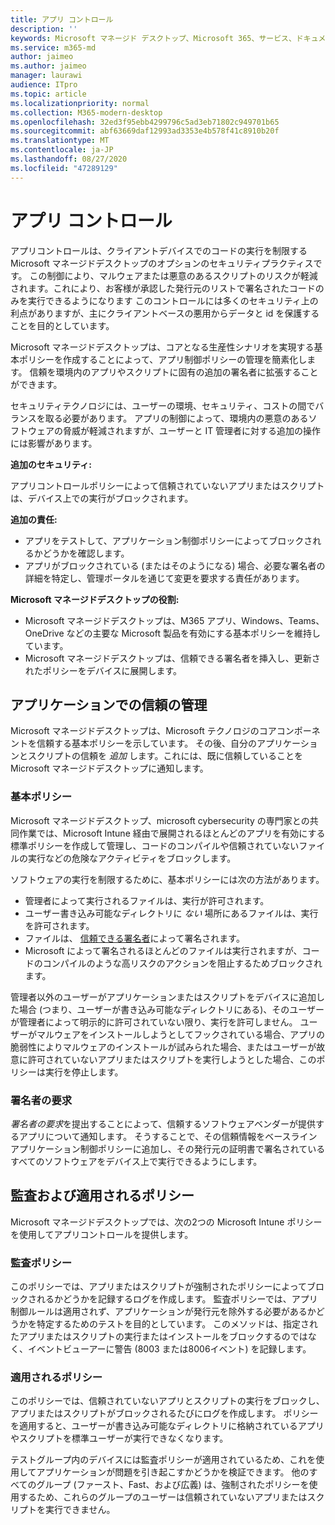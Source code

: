 ```yaml
---
title: アプリ コントロール
description: ''
keywords: Microsoft マネージド デスクトップ、Microsoft 365、サービス、ドキュメント
ms.service: m365-md
author: jaimeo
ms.author: jaimeo
manager: laurawi
audience: ITpro
ms.topic: article
ms.localizationpriority: normal
ms.collection: M365-modern-desktop
ms.openlocfilehash: 32ed3f95ebb4299796c5ad3eb71802c949701b65
ms.sourcegitcommit: abf63669daf12993ad3353e4b578f41c8910b20f
ms.translationtype: MT
ms.contentlocale: ja-JP
ms.lasthandoff: 08/27/2020
ms.locfileid: "47289129"
---
```

# <a name="app-control"></a>アプリ コントロール

アプリコントロールは、クライアントデバイスでのコードの実行を制限する Microsoft マネージドデスクトップのオプションのセキュリティプラクティスです。 この制御により、マルウェアまたは悪意のあるスクリプトのリスクが軽減されます。これにより、お客様が承認した発行元のリストで署名されたコードのみを実行できるようになります このコントロールには多くのセキュリティ上の利点がありますが、主にクライアントベースの悪用からデータと id を保護することを目的としています。

Microsoft マネージドデスクトップは、コアとなる生産性シナリオを実現する基本ポリシーを作成することによって、アプリ制御ポリシーの管理を簡素化します。 信頼を環境内のアプリやスクリプトに固有の追加の署名者に拡張することができます。 


セキュリティテクノロジには、ユーザーの環境、セキュリティ、コストの間でバランスを取る必要があります。 アプリの制御によって、環境内の悪意のあるソフトウェアの脅威が軽減されますが、ユーザーと IT 管理者に対する追加の操作には影響があります。

**追加のセキュリティ:**

アプリコントロールポリシーによって信頼されていないアプリまたはスクリプトは、デバイス上での実行がブロックされます。

**追加の責任:**

- アプリをテストして、アプリケーション制御ポリシーによってブロックされるかどうかを確認します。
- アプリがブロックされている (またはそのようになる) 場合、必要な署名者の詳細を特定し、管理ポータルを通じて変更を要求する責任があります。

**Microsoft マネージドデスクトップの役割:**

- Microsoft マネージドデスクトップは、M365 アプリ、Windows、Teams、OneDrive などの主要な Microsoft 製品を有効にする基本ポリシーを維持しています。
- Microsoft マネージドデスクトップは、信頼できる署名者を挿入し、更新されたポリシーをデバイスに展開します。


## <a name="managing-trust-in-applications"></a>アプリケーションでの信頼の管理

Microsoft マネージドデスクトップは、Microsoft テクノロジのコアコンポーネントを信頼する基本ポリシーを示しています。 その後、自分のアプリケーションとスクリプトの信頼を *追加* します。これには、既に信頼していることを Microsoft マネージドデスクトップに通知します。

### <a name="base-policy"></a>基本ポリシー

Microsoft マネージドデスクトップ、microsoft cybersecurity の専門家との共同作業では、Microsoft Intune 経由で展開されるほとんどのアプリを有効にする標準ポリシーを作成して管理し、コードのコンパイルや信頼されていないファイルの実行などの危険なアクティビティをブロックします。

ソフトウェアの実行を制限するために、基本ポリシーには次の方法があります。

- 管理者によって実行されるファイルは、実行が許可されます。
- ユーザー書き込み可能なディレクトリに *ない* 場所にあるファイルは、実行を許可されます。
- ファイルは、 [信頼できる署名者](#signer-requests)によって署名されます。
- Microsoft によって署名されるほとんどのファイルは実行されますが、コードのコンパイルのような高リスクのアクションを阻止するためブロックされます。


管理者以外のユーザーがアプリケーションまたはスクリプトをデバイスに追加した場合 (つまり、ユーザーが書き込み可能なディレクトリにある)、そのユーザーが管理者によって明示的に許可されていない限り、実行を許可しません。 ユーザーがマルウェアをインストールしようとしてフックされている場合、アプリの脆弱性によりマルウェアのインストールが試みられた場合、またはユーザーが故意に許可されていないアプリまたはスクリプトを実行しようとした場合、このポリシーは実行を停止します。

### <a name="signer-requests"></a>署名者の要求

*署名者の要求*を提出することによって、信頼するソフトウェアベンダーが提供するアプリについて通知します。 そうすることで、その信頼情報をベースラインアプリケーション制御ポリシーに追加し、その発行元の証明書で署名されているすべてのソフトウェアをデバイス上で実行できるようにします。

## <a name="audit-and-enforced-policies"></a>監査および適用されるポリシー

Microsoft マネージドデスクトップでは、次の2つの Microsoft Intune ポリシーを使用してアプリコントロールを提供します。

### <a name="audit-policy"></a>監査ポリシー
このポリシーでは、アプリまたはスクリプトが強制されたポリシーによってブロックされるかどうかを記録するログを作成します。 監査ポリシーでは、アプリ制御ルールは適用されず、アプリケーションが発行元を除外する必要があるかどうかを特定するためのテストを目的としています。 このメソッドは、指定されたアプリまたはスクリプトの実行またはインストールをブロックするのではなく、イベントビューアーに警告 (8003 または8006イベント) を記録します。

### <a name="enforced-policy"></a>適用されるポリシー
このポリシーでは、信頼されていないアプリとスクリプトの実行をブロックし、アプリまたはスクリプトがブロックされるたびにログを作成します。 ポリシーを適用すると、ユーザーが書き込み可能なディレクトリに格納されているアプリやスクリプトを標準ユーザーが実行できなくなります。

テストグループ内のデバイスには監査ポリシーが適用されているため、これを使用してアプリケーションが問題を引き起こすかどうかを検証できます。 他のすべてのグループ (ファースト、Fast、および広義) は、強制されたポリシーを使用するため、これらのグループのユーザーは信頼されていないアプリまたはスクリプトを実行できません。







